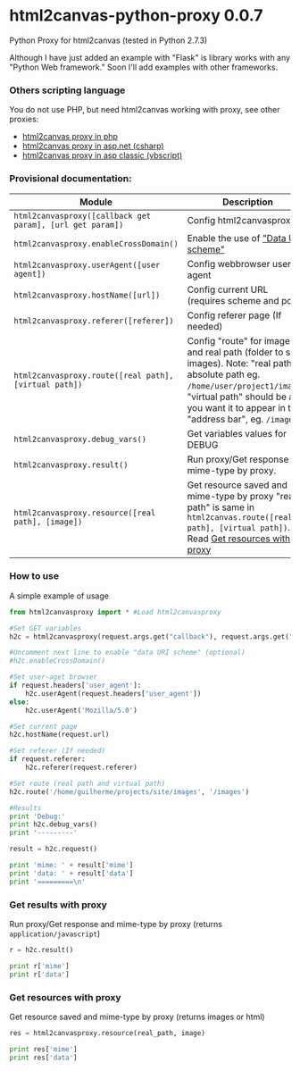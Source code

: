 html2canvas-python-proxy 0.0.7
========================

Python Proxy for html2canvas (tested in Python 2.7.3)

Although I have just added an example with "Flask" is library works with any "Python Web framework." Soon I'll add examples with other frameworks.

### Others scripting language ###

You do not use PHP, but need html2canvas working with proxy, see other proxies:

* [html2canvas proxy in php](https://github.com/brcontainer/html2canvas-php-proxy)
* [html2canvas proxy in asp.net (csharp)](https://github.com/brcontainer/html2canvas-csharp-proxy)
* [html2canvas proxy in asp classic (vbscript)](https://github.com/brcontainer/html2canvas-asp-vbscript-proxy)

### Provisional documentation:

Module | Description
--- | ---
`html2canvasproxy([callback get param], [url get param])` | Config html2canvasproxy
`html2canvasproxy.enableCrossDomain()` | Enable the use of ["Data URI scheme"](http://en.wikipedia.org/wiki/Data_URI_scheme)
`html2canvasproxy.userAgent([user agent])` | Config webbrowser user-agent
`html2canvasproxy.hostName([url])` | Config current URL (requires scheme and port)
`html2canvasproxy.referer([referer])` | Config referer page (If needed)
`html2canvasproxy.route([real path], [virtual path])` | Config "route" for images and real path (folder to save images). Note: "real path" is absolute path eg. `/home/user/project1/images`, "virtual path" should be as you want it to appear in the "address bar", eg. `/images`
`html2canvasproxy.debug_vars()` | Get variables values for DEBUG
`html2canvasproxy.result()` | Run proxy/Get response and mime-type by proxy.
`html2canvasproxy.resource([real path], [image])` | Get resource saved and mime-type by proxy "real path" is same in `html2canvas.route([real path], [virtual path])`. Read [Get resources with proxy](https://github.com/brcontainer/html2canvas-python-proxy#get-results-with-proxy)

### How to use 
A simple example of usage

```python
from html2canvasproxy import * #Load html2canvasproxy

#Set GET variables
h2c = html2canvasproxy(request.args.get("callback"), request.args.get("url"))

#Uncomment next line to enable "data URI scheme" (optional)
#h2c.enableCrossDomain()

#Set user-aget browser
if request.headers['user_agent']:
    h2c.userAgent(request.headers['user_agent'])
else:
    h2c.userAgent('Mozilla/5.0')

#Set current page
h2c.hostName(request.url)

#Set referer (If needed)
if request.referer:
    h2c.referer(request.referer)

#Set route (real path and virtual path)
h2c.route('/home/guilherme/projects/site/images', '/images')

#Results
print 'Debug:'
print h2c.debug_vars()
print '---------'

result = h2c.request()

print 'mime: ' + result['mime']
print 'data: ' + result['data']
print '=========\n'
```

### Get results with proxy
Run proxy/Get response and mime-type by proxy (returns `application/javascript`)

```python
r = h2c.result()

print r['mime']
print r['data']
```

### Get resources with proxy
Get resource saved and mime-type by proxy (returns images or html)

```python
res = html2canvasproxy.resource(real_path, image)

print res['mime']
print res['data']
```
